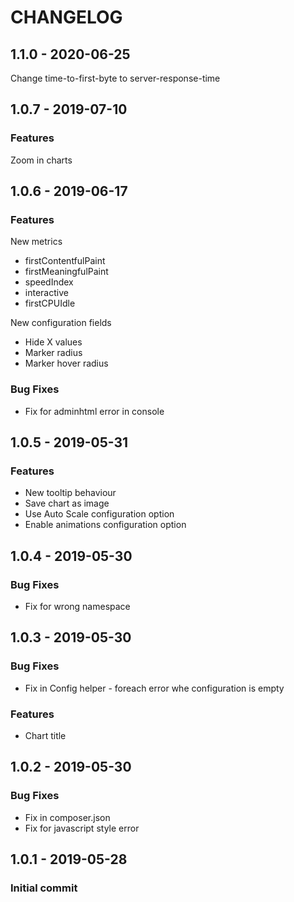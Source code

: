 # CHANGELOG

<a name="1.0.1"></a>
## 1.1.0 - 2020-06-25
Change time-to-first-byte to server-response-time 

<a name="1.0.7"></a>
## 1.0.7 - 2019-07-10

### Features
Zoom in charts

<a name="1.0.6"></a>
## 1.0.6 - 2019-06-17

### Features
New metrics
- firstContentfulPaint
- firstMeaningfulPaint
- speedIndex
- interactive
- firstCPUIdle

New configuration fields
- Hide X values
- Marker radius
- Marker hover radius


### Bug Fixes
- Fix for adminhtml error in console

<a name="1.0.5"></a>
## 1.0.5 - 2019-05-31

### Features
- New tooltip behaviour
- Save chart as image
- Use Auto Scale configuration option
- Enable animations configuration option

<a name="1.0.4"></a>
## 1.0.4 - 2019-05-30
### Bug Fixes
- Fix for wrong namespace

<a name="1.0.3"></a>
## 1.0.3 - 2019-05-30
### Bug Fixes
- Fix in Config helper - foreach error whe configuration is empty

### Features
- Chart title

<a name="1.0.2"></a>
## 1.0.2 - 2019-05-30
### Bug Fixes
- Fix in composer.json
- Fix for javascript style error

<a name="1.0.1"></a>
## 1.0.1 - 2019-05-28
### Initial commit

